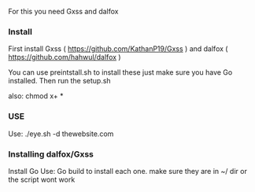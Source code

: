 For this you need Gxss and dalfox

### Install


First install Gxss ( https://github.com/KathanP19/Gxss ) and dalfox ( https://github.com/hahwul/dalfox ) 

You can use preintstall.sh to install these just make sure you have Go installed.
Then run the setup.sh

also: chmod x+ * 
### USE


Use: ./eye.sh -d thewebsite.com


### Installing dalfox/Gxss
Install Go
Use: Go build
to install each one. make sure they are in ~/ dir or the script wont work
 
